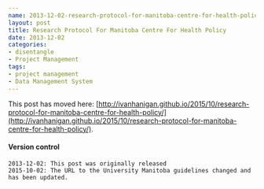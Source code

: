 ```yaml
---
name: 2013-12-02-research-protocol-for-manitoba-centre-for-health-policy
layout: post
title: Research Protocol For Manitoba Centre For Health Policy
date: 2013-12-02
categories:
- disentangle
- Project Management
tags:
- project management
- Data Management System
---
```


This post has moved here: [http://ivanhanigan.github.io/2015/10/research-protocol-for-manitoba-centre-for-health-policy/](http://ivanhanigan.github.io/2015/10/research-protocol-for-manitoba-centre-for-health-policy/).

#### Version control
    2013-12-02: This post was originally released
    2015-10-02: The URL to the University Manitoba guidelines changed and has been updated.
